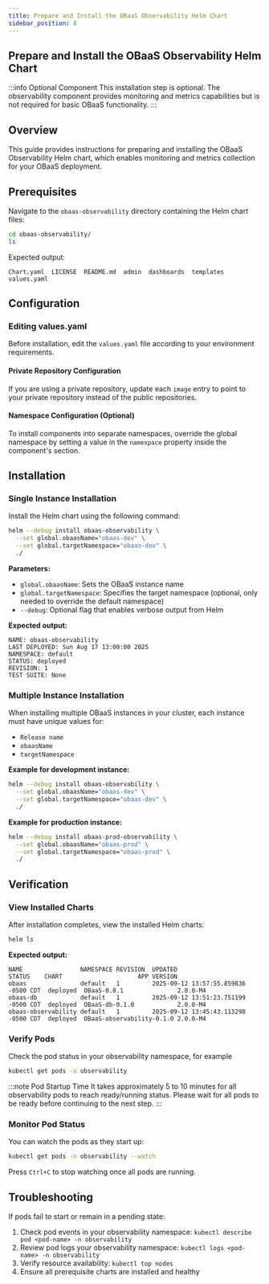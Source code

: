 ```yaml
---
title: Prepare and Install the OBaaS Observability Helm Chart
sidebar_position: 8
---
```

## Prepare and Install the OBaaS Observability Helm Chart

:::info Optional Component
This installation step is optional. The observability component provides monitoring and metrics capabilities but is not required for basic OBaaS functionality.
:::

## Overview

This guide provides instructions for preparing and installing the OBaaS Observability Helm chart, which enables monitoring and metrics collection for your OBaaS deployment.

## Prerequisites

Navigate to the `obaas-observability` directory containing the Helm chart files:

```bash
cd obaas-observability/
ls
```

Expected output:

```text
Chart.yaml  LICENSE  README.md  admin  dashboards  templates  values.yaml
```

## Configuration

### Editing values.yaml

Before installation, edit the `values.yaml` file according to your environment requirements.

#### Private Repository Configuration

If you are using a private repository, update each `image` entry to point to your private repository instead of the public repositories.

#### Namespace Configuration (Optional)

To install components into separate namespaces, override the global namespace by setting a value in the `namespace` property inside the component's section.

## Installation

### Single Instance Installation

Install the Helm chart using the following command:

```bash
helm --debug install obaas-observability \
  --set global.obaasName="obaas-dev" \
  --set global.targetNamespace="obaas-dev" \
  ./
```

**Parameters:**

- `global.obaasName`: Sets the OBaaS instance name
- `global.targetNamespace`: Specifies the target namespace (optional, only needed to override the default namespace)
- `--debug`: Optional flag that enables verbose output from Helm

**Expected output:**

```log
NAME: obaas-observability
LAST DEPLOYED: Sun Aug 17 13:00:00 2025
NAMESPACE: default
STATUS: deployed
REVISION: 1
TEST SUITE: None
```

### Multiple Instance Installation

When installing multiple OBaaS instances in your cluster, each instance must have unique values for:

- `Release name`
- `obaasName`
- `targetNamespace`

**Example for development instance:**

```bash
helm --debug install obaas-observability \
  --set global.obaasName="obaas-dev" \
  --set global.targetNamespace="obaas-dev" \
  ./
```

**Example for production instance:**

```bash
helm --debug install obaas-prod-observability \
  --set global.obaasName="obaas-prod" \
  --set global.targetNamespace="obaas-prod" \
  ./
```

## Verification

### View Installed Charts

After installation completes, view the installed Helm charts:

```bash
helm ls
```

**Expected output:**

```text
NAME                NAMESPACE REVISION  UPDATED                               STATUS    CHART                     APP VERSION
obaas               default   1         2025-09-12 13:57:55.859836 -0500 CDT  deployed  OBaaS-0.0.1               2.0.0-M4   
obaas-db            default   1         2025-09-12 13:51:23.751199 -0500 CDT  deployed  OBaaS-db-0.1.0            2.0.0-M4   
obaas-observability default   1         2025-09-12 13:45:43.113298 -0500 CDT  deployed  OBaaS-observability-0.1.0 2.0.0-M4 
```

### Verify Pods

Check the pod status in your observability namespace, for example

```bash
kubectl get pods -n observability
```

:::note Pod Startup Time
It takes approximately 5 to 10 minutes for all observability pods to reach ready/running status. Please wait for all pods to be ready before continuing to the next step.
:::

### Monitor Pod Status

You can watch the pods as they start up:

```bash
kubectl get pods -n observability --watch
```

Press `Ctrl+C` to stop watching once all pods are running.

## Troubleshooting

If pods fail to start or remain in a pending state:

1. Check pod events in your observability namespace: `kubectl describe pod <pod-name> -n observability`
2. Review pod logs your observability namespace: `kubectl logs <pod-name> -n observability`
3. Verify resource availability: `kubectl top nodes`
4. Ensure all prerequisite charts are installed and healthy
